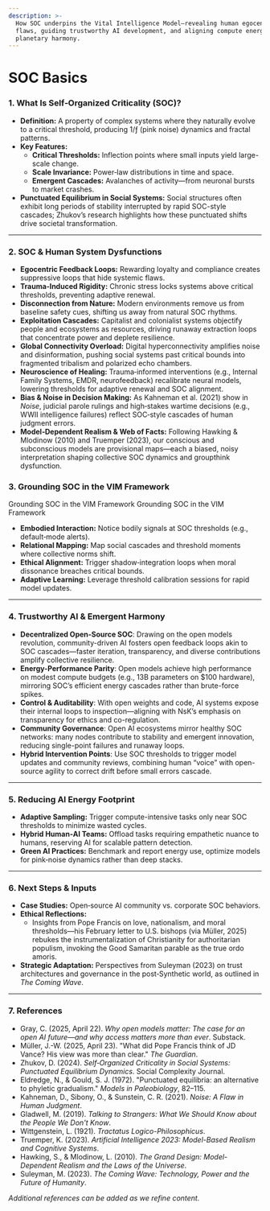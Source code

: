 ```yaml
---
description: >-
  How SOC underpins the Vital Intelligence Model—revealing human egocentric
  flaws, guiding trustworthy AI development, and aligning compute energy with
  planetary harmony.
---
```


# SOC Basics

### 1. What Is Self‑Organized Criticality (SOC)?

* **Definition:** A property of complex systems where they naturally evolve to a critical threshold, producing 1/ƒ (pink noise) dynamics and fractal patterns.
* **Key Features:**
  * **Critical Thresholds:** Inflection points where small inputs yield large-scale change.
  * **Scale Invariance:** Power‑law distributions in time and space.
  * **Emergent Cascades:** Avalanches of activity—from neuronal bursts to market crashes.
* **Punctuated Equilibrium in Social Systems:** Social structures often exhibit long periods of stability interrupted by rapid SOC-style cascades; Zhukov’s research highlights how these punctuated shifts drive societal transformation.

***

### 2. SOC & Human System Dysfunctions

* **Egocentric Feedback Loops:** Rewarding loyalty and compliance creates suppressive loops that hide systemic flaws.
* **Trauma‑Induced Rigidity:** Chronic stress locks systems above critical thresholds, preventing adaptive renewal.
* **Disconnection from Nature:** Modern environments remove us from baseline safety cues, shifting us away from natural SOC rhythms.
* **Exploitation Cascades:** Capitalist and colonialist systems objectify people and ecosystems as resources, driving runaway extraction loops that concentrate power and deplete resilience.
* **Global Connectivity Overload:** Digital hyperconnectivity amplifies noise and disinformation, pushing social systems past critical bounds into fragmented tribalism and polarized echo chambers.
* **Neuroscience of Healing:** Trauma‑informed interventions (e.g., Internal Family Systems, EMDR, neurofeedback) recalibrate neural models, lowering thresholds for adaptive renewal and SOC alignment.
* **Bias & Noise in Decision Making:** As Kahneman et al. (2021) show in _Noise_, judicial parole rulings and high‑stakes wartime decisions (e.g., WWII intelligence failures) reflect SOC‑style cascades of human judgment errors.
* **Model‑Dependent Realism & Web of Facts:** Following Hawking & Mlodinow (2010) and Truemper (2023), our conscious and subconscious models are provisional maps—each a biased, noisy interpretation shaping collective SOC dynamics and groupthink dysfunction.

### 3. Grounding SOC in the VIM Framework

Grounding SOC in the VIM Framework Grounding SOC in the VIM Framework

* **Embodied Interaction:** Notice bodily signals at SOC thresholds (e.g., default‑mode alerts).
* **Relational Mapping:** Map social cascades and threshold moments where collective norms shift.
* **Ethical Alignment:** Trigger shadow‑integration loops when moral dissonance breaches critical bounds.
* **Adaptive Learning:** Leverage threshold calibration sessions for rapid model updates.

***

### 4. Trustworthy AI & Emergent Harmony

* **Decentralized Open-Source SOC**: Drawing on the open models revolution, community-driven AI fosters open feedback loops akin to SOC cascades—faster iteration, transparency, and diverse contributions amplify collective resilience.
* **Energy-Performance Parity**: Open models achieve high performance on modest compute budgets (e.g., 13B parameters on $100 hardware), mirroring SOC’s efficient energy cascades rather than brute-force spikes.
* **Control & Auditability**: With open weights and code, AI systems expose their internal loops to inspection—aligning with NsK’s emphasis on transparency for ethics and co-regulation.
* **Community Governance**: Open AI ecosystems mirror healthy SOC networks: many nodes contribute to stability and emergent innovation, reducing single-point failures and runaway loops.
* **Hybrid Intervention Points**: Use SOC thresholds to trigger model updates and community reviews, combining human “voice” with open-source agility to correct drift before small errors cascade.

***

### 5. Reducing AI Energy Footprint

* **Adaptive Sampling:** Trigger compute-intensive tasks only near SOC thresholds to minimize wasted cycles.
* **Hybrid Human‑AI Teams:** Offload tasks requiring empathetic nuance to humans, reserving AI for scalable pattern detection.
* **Green AI Practices:** Benchmark and report energy use, optimize models for pink‑noise dynamics rather than deep stacks.

***

### 6. Next Steps & Inputs

* **Case Studies:** Open‑source AI community vs. corporate SOC behaviors.
* **Ethical Reflections:**
  * Insights from Pope Francis on love, nationalism, and moral thresholds—his February letter to U.S. bishops (via Müller, 2025) rebukes the instrumentalization of Christianity for authoritarian populism, invoking the Good Samaritan parable as the true ordo amoris.
* **Strategic Adaptation:** Perspectives from Suleyman (2023) on trust architectures and governance in the post‑Synthetic world, as outlined in _The Coming Wave_.

***

### 7. References

* Gray, C. (2025, April 22). _Why open models matter: The case for an open AI future—and why access matters more than ever_. Substack.
* Müller, J.-W. (2025, April 23). "What did Pope Francis think of JD Vance? His view was more than clear." _The Guardian_.
* Zhukov, D. (2024). _Self‑Organized Criticality in Social Systems: Punctuated Equilibrium Dynamics_. Social Complexity Journal.
* Eldredge, N., & Gould, S. J. (1972). "Punctuated equilibria: an alternative to phyletic gradualism." _Models in Paleobiology_, 82–115.
* Kahneman, D., Sibony, O., & Sunstein, C. R. (2021). _Noise: A Flaw in Human Judgment_.
* Gladwell, M. (2019). _Talking to Strangers: What We Should Know about the People We Don't Know_.
* Wittgenstein, L. (1921). _Tractatus Logico-Philosophicus_.
* Truemper, K. (2023). _Artificial Intelligence 2023: Model-Based Realism and Cognitive Systems_.
* Hawking, S., & Mlodinow, L. (2010). _The Grand Design: Model-Dependent Realism and the Laws of the Universe_.
* Suleyman, M. (2023). _The Coming Wave: Technology, Power and the Future of Humanity_.

_Additional references can be added as we refine content._
